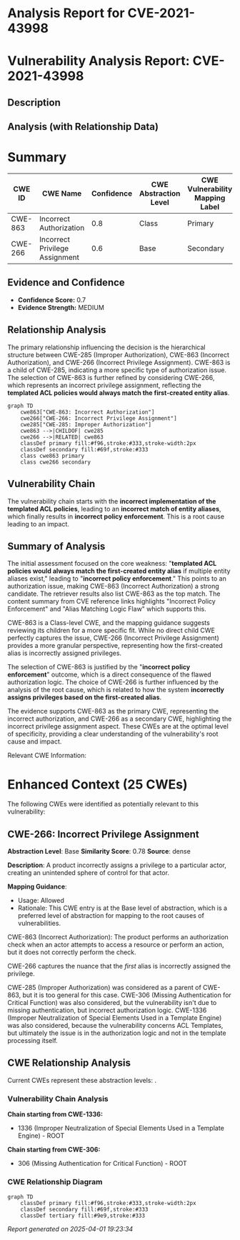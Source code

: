 # Analysis Report for CVE-2021-43998

# Vulnerability Analysis Report: CVE-2021-43998

## Description



## Analysis (with Relationship Data)

# Summary
| CWE ID | CWE Name | Confidence | CWE Abstraction Level | CWE Vulnerability Mapping Label | CWE-Vulnerability Mapping Notes |
|---|---|---|---|---|---|
| CWE-863 | Incorrect Authorization | 0.8 | Class | Primary | Allowed-with-Review |
| CWE-266 | Incorrect Privilege Assignment | 0.6 | Base | Secondary | Allowed |

## Evidence and Confidence

*   **Confidence Score:** 0.7
*   **Evidence Strength:** MEDIUM

## Relationship Analysis
The primary relationship influencing the decision is the hierarchical structure between CWE-285 (Improper Authorization), CWE-863 (Incorrect Authorization), and CWE-266 (Incorrect Privilege Assignment). CWE-863 is a child of CWE-285, indicating a more specific type of authorization issue. The selection of CWE-863 is further refined by considering CWE-266, which represents an incorrect privilege assignment, reflecting the **templated ACL policies would always match the first-created entity alias**.
```mermaid
graph TD
    cwe863["CWE-863: Incorrect Authorization"]
    cwe266["CWE-266: Incorrect Privilege Assignment"]
    cwe285["CWE-285: Improper Authorization"]
    cwe863 -->|CHILDOF| cwe285
    cwe266 -->|RELATED| cwe863
    classDef primary fill:#f96,stroke:#333,stroke-width:2px
    classDef secondary fill:#69f,stroke:#333
    class cwe863 primary
    class cwe266 secondary
```

## Vulnerability Chain
The vulnerability chain starts with the **incorrect implementation of the templated ACL policies**, leading to an **incorrect match of entity aliases**, which finally results in **incorrect policy enforcement**. This is a root cause leading to an impact.

## Summary of Analysis
The initial assessment focused on the core weakness: "**templated ACL policies would always match the first-created entity alias** if multiple entity aliases exist," leading to "**incorrect policy enforcement**." This points to an authorization issue, making CWE-863 (Incorrect Authorization) a strong candidate. The retriever results also list CWE-863 as the top match. The content summary from CVE reference links highlights "Incorrect Policy Enforcement" and "Alias Matching Logic Flaw" which supports this.

CWE-863 is a Class-level CWE, and the mapping guidance suggests reviewing its children for a more specific fit. While no direct child CWE perfectly captures the issue, CWE-266 (Incorrect Privilege Assignment) provides a more granular perspective, representing how the first-created alias is incorrectly assigned privileges.

The selection of CWE-863 is justified by the "**incorrect policy enforcement**" outcome, which is a direct consequence of the flawed authorization logic. The choice of CWE-266 is further influenced by the analysis of the root cause, which is related to how the system **incorrectly assigns privileges based on the first-created alias**.

The evidence supports CWE-863 as the primary CWE, representing the incorrect authorization, and CWE-266 as a secondary CWE, highlighting the incorrect privilege assignment aspect. These CWEs are at the optimal level of specificity, providing a clear understanding of the vulnerability's root cause and impact.

Relevant CWE Information:

# Enhanced Context (25 CWEs)
The following CWEs were identified as potentially relevant to this vulnerability:

## CWE-266: Incorrect Privilege Assignment
**Abstraction Level**: Base
**Similarity Score**: 0.78
**Source**: dense

**Description**:
A product incorrectly assigns a privilege to a particular actor, creating an unintended sphere of control for that actor.

**Mapping Guidance**:
- Usage: Allowed
- Rationale: This CWE entry is at the Base level of abstraction, which is a preferred level of abstraction for mapping to the root causes of vulnerabilities.

CWE-863 (Incorrect Authorization): The product performs an authorization check when an actor attempts to access a resource or perform an action, but it does not correctly perform the check.

CWE-266 captures the nuance that the *first* alias is incorrectly assigned the privilege.

CWE-285 (Improper Authorization) was considered as a parent of CWE-863, but it is too general for this case. CWE-306 (Missing Authentication for Critical Function) was also considered, but the vulnerability isn't due to missing authentication, but incorrect authorization logic. CWE-1336 (Improper Neutralization of Special Elements Used in a Template Engine) was also considered, because the vulnerability concerns ACL Templates, but ultimately the issue is in the authorization logic and not in the template processing itself.


## CWE Relationship Analysis

Current CWEs represent these abstraction levels: .


### Vulnerability Chain Analysis

**Chain starting from CWE-1336:**
- 1336 (Improper Neutralization of Special Elements Used in a Template Engine) - ROOT


**Chain starting from CWE-306:**
- 306 (Missing Authentication for Critical Function) - ROOT



### CWE Relationship Diagram

```mermaid
graph TD
    classDef primary fill:#f96,stroke:#333,stroke-width:2px
    classDef secondary fill:#69f,stroke:#333
    classDef tertiary fill:#9e9,stroke:#333
```



*Report generated on 2025-04-01 19:23:34*

